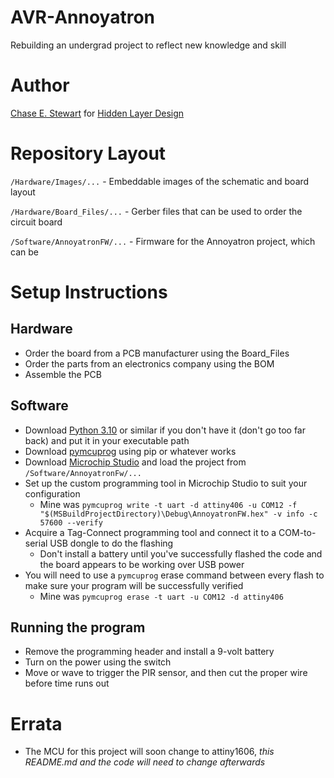 # AVR-Annoyatron
Rebuilding an undergrad project to reflect new knowledge and skill

# Author
[Chase E. Stewart](https://chasestewart.co) for [Hidden Layer Design](https://hiddenlayerdesign.com)

# Repository Layout
`/Hardware/Images/...` - Embeddable images of the schematic and board layout

`/Hardware/Board_Files/...` - Gerber files that can be used to order the circuit board

`/Software/AnnoyatronFW/...` - Firmware for the Annoyatron project, which can be 

# Setup Instructions

## Hardware
* Order the board from a PCB manufacturer using the Board_Files
* Order the parts from an electronics company using the BOM
* Assemble the PCB

## Software
* Download [Python 3.10](https://www.python.org/) or similar if you don't have it (don't go too far back) and put it in your executable path
* Download [pymcuprog](https://pypi.org/project/pymcuprog/) using pip or whatever works
* Download [Microchip Studio](https://www.microchip.com/en-us/tools-resources/develop/microchip-studio) and load the project from `/Software/AnnoyatronFw/...`
* Set up the custom programming tool in Microchip Studio to suit your configuration 
  - Mine was `pymcuprog write -t uart -d attiny406 -u COM12 -f "$(MSBuildProjectDirectory)\Debug\AnnoyatronFW.hex" -v info -c 57600 --verify`
* Acquire a Tag-Connect programming tool and connect it to a COM-to-serial USB dongle to do the flashing 
  - Don't install a battery until you've successfully flashed the code and the board appears to be working over USB power
* You will need to use a `pymcuprog` erase command between every flash to make sure your program will be successfully verified
  - Mine was `pymcuprog erase -t uart -u COM12 -d attiny406`

## Running the program
* Remove the programming header and install a 9-volt battery
* Turn on the power using the switch
* Move or wave to trigger the PIR sensor, and then cut the proper wire before time runs out

# Errata
* The MCU for this project will soon change to attiny1606, *this README.md and the code will need to change afterwards*